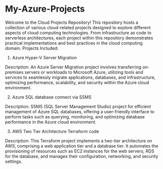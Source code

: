 # My-Azure-Projects
Welcome to the Cloud Projects Repository! This repository hosts a collection of various cloud-related projects designed to explore different aspects of cloud computing technologies. From infrastructure as code to serverless architectures, each project within this repository demonstrates practical implementations and best practices in the cloud computing domain.
Projects Included:
1. Azure Hyper-V Server Migration

Description: An Azure Server Migration project involves transferring on-premises servers or workloads to Microsoft Azure, utilizing tools and services to seamlessly migrate applications, databases, and infrastructure, optimizing performance, scalability, and security within the Azure cloud environment.

2. Azure SQL database connect via SSMS

Description: SSMS (SQL Server Management Studio) project for efficient management of Azure SQL databases, offering a user-friendly interface to perform tasks such as querying, monitoring, and optimizing database performance in the Azure cloud environment.

3. AWS Two Tier Architecture Terraform code

Description: This Terraform project implements a two-tier architecture on AWS, comprising a web application tier and a database tier. It automates the provisioning of resources such as EC2 instances for the web servers, RDS for the database, and manages their configuration, networking, and security settings.

  
